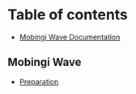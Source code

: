 # Table of contents

* [Mobingi Wave Documentation](README.md)

## Mobingi Wave

* [Preparation](mobingi-wave/introduction.md)

